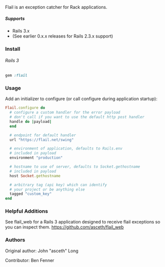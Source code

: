 Flail is an exception catcher for Rack applications.

##### Supports

* Rails 3.x
* (See earlier 0.x.x releases for Rails 2.3.x support)


### Install

###### Rails 3
```ruby
gem :flail
```


### Usage

Add an initializer to configure (or call configure during application startup):

```ruby
Flail.configure do
  # configure a custom handler for the error payload
  # don't call if you want to use the default http post handler
  handle do |payload|
  end

  # endpoint for default handler
  url "https://flail.net/swing"

  # environment of application, defaults to Rails.env
  # included in payload
  environment "production"

  # hostname to use of server, defaults to Socket.gethostname
  # included in payload
  host Socket.gethostname

  # arbitrary tag (api key) which can identify
  # your project or be anything else
  tagged "custom_key"
end
```


### Helpful Additions

See flail_web for a Rails 3 application designed to receive flail exceptions so you can inspect them.
https://github.com/asceth/flail_web


### Authors

Original author: John "asceth" Long

Contributor: Ben Fenner
